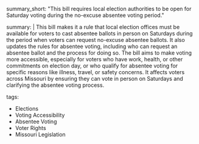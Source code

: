 summary_short: "This bill requires local election authorities to be open for Saturday voting during the no-excuse absentee voting period."

summary: |
  This bill makes it a rule that local election offices must be available for voters to cast absentee ballots in person on Saturdays during the period when voters can request no-excuse absentee ballots. It also updates the rules for absentee voting, including who can request an absentee ballot and the process for doing so. The bill aims to make voting more accessible, especially for voters who have work, health, or other commitments on election day, or who qualify for absentee voting for specific reasons like illness, travel, or safety concerns. It affects voters across Missouri by ensuring they can vote in person on Saturdays and clarifying the absentee voting process.

tags:
  - Elections
  - Voting Accessibility
  - Absentee Voting
  - Voter Rights
  - Missouri Legislation
